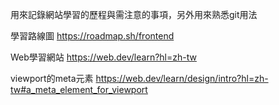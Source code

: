 用來記錄網站學習的歷程與需注意的事項，另外用來熟悉git用法

學習路線圖
https://roadmap.sh/frontend

Web學習網站
https://web.dev/learn?hl=zh-tw

viewport的meta元素
https://web.dev/learn/design/intro?hl=zh-tw#a_meta_element_for_viewport
